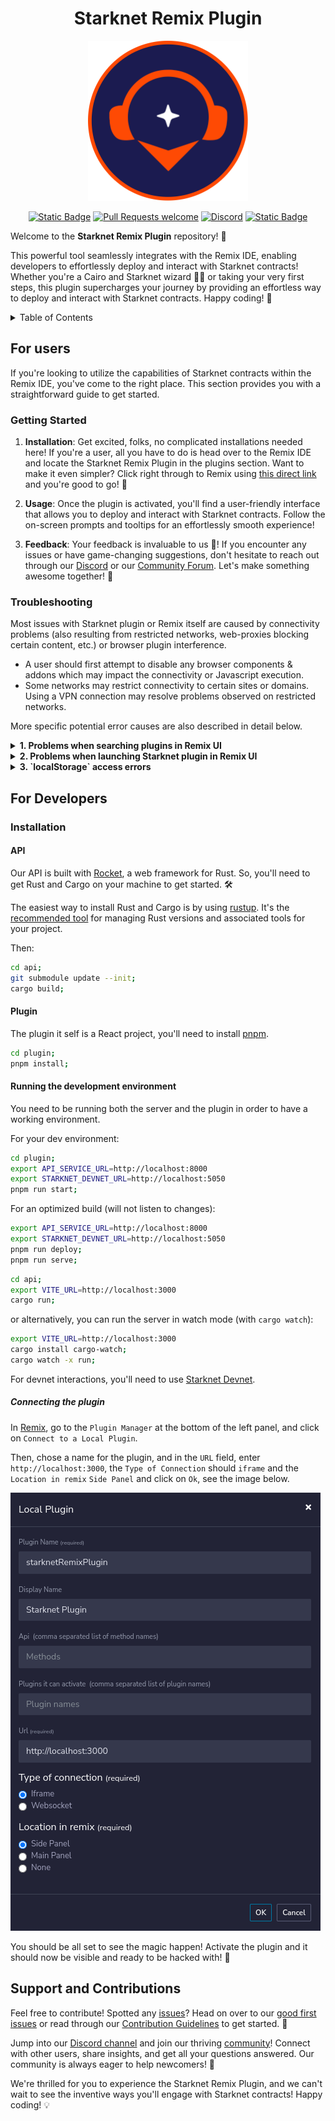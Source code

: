 <div align="center">
 <h1> Starknet Remix Plugin </h1>
</div>

<!-- markdownlint-disable -->
<div align="center">
  <img src="docs/images/starknet-remix-logo.svg" height="256"/>
</div>

<div align="center">

[![Static Badge](https://img.shields.io/badge/Try_it_out!-2f6df2)](https://remix.ethereum.org/#activate=Starknet)
[![Pull Requests welcome](https://img.shields.io/badge/PRs-welcome-ff69b4.svg?style=flat-square)](https://github.com/NethermindEth/Starknet-remix-plugin/issues)
[![Discord](https://img.shields.io/discord/629004402170134531?label=Discord)](https://discord.com/invite/PaCMRFdvWT)
[![Static Badge](https://img.shields.io/badge/Telegram-2AABEE)](https://t.me/StarknetRemixPlugin)

</div>

Welcome to the **Starknet Remix Plugin** repository! 🎉 

This powerful tool seamlessly integrates with the Remix IDE, enabling developers to effortlessly deploy and interact with Starknet contracts! Whether you're a Cairo and Starknet wizard 🧙‍♂️ or taking your very first steps, this plugin supercharges your journey by providing an effortless way to deploy and interact with Starknet contracts. Happy coding! 🚀

<details> 
<summary>Table of Contents</summary>

- [Starknet Remix Plugin](#Starknet-remix-plugin)
  - [For Users](#for-users)
    - [Getting Started](#getting-started)
      - Installation
      - Usage
      - Feedback
  - [For Developers](#for-developers)
    - [Installation](#installation)
      - [API](#api)
      - [Plugin](#plugin)
    - [Running the Development Environment](#running-the-development-environment)
      - [Connecting the Plugin](#connecting-the-plugin)
  - [Support and Contributions](#support-and-contributions)

</details>

## For users

If you're looking to utilize the capabilities of Starknet contracts within the Remix IDE, you've come to the right place. This section provides you with a straightforward guide to get started.

### Getting Started

1. **Installation**: Get excited, folks, no complicated installations needed here! If you're a user, all you have to do is head over to the Remix IDE and locate the Starknet Remix Plugin in the plugins section. Want to make it even simpler? Click right through to Remix using [this direct link](https://remix.ethereum.org/#activate=Starknet) and you're good to go! 🎉

2. **Usage**: Once the plugin is activated, you'll find a user-friendly interface that allows you to deploy and interact with Starknet contracts. Follow the on-screen prompts and tooltips for an effortlessly smooth experience!

3. **Feedback**: Your feedback is invaluable to us 🌟! If you encounter any issues or have game-changing suggestions, don't hesitate to reach out through our [Discord](https://discord.com/invite/PaCMRFdvWT) or our [Community Forum](https://community.nethermind.io/). Let's make something awesome together! 🤝

### Troubleshooting

Most issues with Starknet plugin or Remix itself are caused by connectivity problems (also resulting from restricted networks, web-proxies blocking certain content, etc.) or browser plugin interference. 
- A user should first attempt to disable any browser components & addons which may impact the connectivity or Javascript execution. 
- Some networks may restrict connectivity to certain sites or domains. Using a VPN connection may resolve problems observed on restricted networks.

More specific potential error causes are also described in detail below. 

<details>
<summary><strong>1. Problems when searching plugins in Remix UI</strong></summary>  
<br/>
Searching for online plugins in Remix IDE may return blank or otherwise incorrect content, such as on screenshot below:

![Plugin search not working](docs/images/plugin-search-error.png)
Ensure that the following URL is accessible from a web browser, and that a JSON metadata code is returned -  
https://raw.githubusercontent.com/ethereum/remix-plugins-directory/master/build/metadata.json :

![Correct plugin metadata](docs/images/plugin-metadata-connectivity.png)

</details>

<details>
<summary><strong>2. Problems when launching Starknet plugin in Remix UI</strong></summary> 
<br/>  
Starknet plugin launch issues may be caused by connectivity errors or plugin components being unavailable. This can be tested from web browser, as indicated below:

- https://cairo-remix.nethermind.io should respond with blank page (advanced: viewing page source will reveal a React component entry HTML markup) - no errors should be reported by the browser
- https://cairo-remix-api.nethermind.io/health should respond with `OK`
- https://starknet-remix-devnet.nethermind.io/predeployed_accounts should respond with JSON text describing predeployed Starknet accounts
</details>

<details>
<summary><strong>3. `localStorage` access errors</strong></summary>  
<br/>
The following error indicates that the browser is blocking access to `localStorage` element of the webpage:

![localStorage access error](docs/images/plugin-localStorage-error.png)
Possible causes:
  
   - Chrome is launched in incognito mode
   - Chrome setting "Block third-party cookies" is activated (see [chrome://settings/cookies](chrome://settings/cookies)):
![Chrome cookies settings](docs/images/plugin-chrome-cookies-settings.png)
Note: even with "Block third-party cookies" activate, exceptions can be added to a whitelist - the whitelist must include:
     - https://remix.ethereum.org
     - https://cairo-remix-test.nethermind.io
   - ...also see this [link](https://stackoverflow.com/questions/30481516/iframe-in-chrome-error-failed-to-read-localstorage-from-window-access-deni) for potential hints.
</details>

## For Developers

### Installation

#### API

Our API is built with [Rocket](https://rocket.rs/), a web framework for Rust. So, you'll need to get Rust and Cargo on your machine to get started. 🛠️

The easiest way to install Rust and Cargo is by using [rustup](https://rustup.rs/). It's the [recommended tool](https://www.rust-lang.org/tools/install) for managing Rust versions and associated tools for your project.

Then:

```bash
cd api;
git submodule update --init;
cargo build;
```

#### Plugin

The plugin it self is a React project, you'll need to install [pnpm](https://pnpm.io/installation#using-npm).

```bash
cd plugin;
pnpm install;
```

#### Running the development environment

You need to be running both the server and the plugin in order to have a working environment.

For your dev environment:

```bash
cd plugin;
export API_SERVICE_URL=http://localhost:8000
export STARKNET_DEVNET_URL=http://localhost:5050
pnpm run start;
```

For an optimized build (will not listen to changes):
```bash
export API_SERVICE_URL=http://localhost:8000
export STARKNET_DEVNET_URL=http://localhost:5050
pnpm run deploy;
pnpm run serve;
```

```bash
cd api;
export VITE_URL=http://localhost:3000
cargo run;
```

or alternatively, you can run the server in watch mode (with `cargo watch`):

```bash
export VITE_URL=http://localhost:3000
cargo install cargo-watch;
cargo watch -x run;
```

For devnet interactions, you'll need to use [Starknet Devnet](https://github.com/Shard-Labs/Starknet-devnet).

##### Connecting the plugin

In [Remix](http://remix-alpha.ethereum.org/), go to the `Plugin Manager` at the bottom of the left panel, and click on `Connect to a Local Plugin`.

Then, chose a name for the plugin, and in the `URL` field, enter `http://localhost:3000`, the `Type of Connection` should `iframe` and the `Location in remix` `Side Panel` and click on `Ok`, see the image below.

![Plugin Manager](./docs/images/plugin-import.png)

You should be all set to see the magic happen! Activate the plugin and it should now be visible and ready to be hacked with! 🚀

## Support and Contributions

Feel free to contribute! Spotted any [issues](https://github.com/NethermindEth/Starknet-remix-plugin/issues)? Head on over to our [good first issues](https://github.com/NethermindEth/Starknet-remix-plugin/issues?q=is%3Aissue+is%3Aopen+label%3A%22good+first+issue%22) or read through our [Contribution Guidelines](/docs/CONTRIBUTING.md) to get started. 📝

Jump into our [Discord channel](https://discord.com/invite/PaCMRFdvWT) and join our thriving [community](https://community.nethermind.io/)! Connect with other users, share insights, and get all your questions answered. Our community is always eager to help newcomers! 🤝

We're thrilled for you to experience the Starknet Remix Plugin, and we can't wait to see the inventive ways you'll engage with Starknet contracts! Happy coding! 💡

